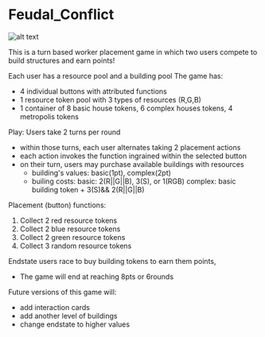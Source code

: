 # Feudal_Conflict
![alt text](https://i.imgur.com/QiC5b7t.png)

This is a turn based worker placement game in which two users compete to build structures and earn points!


Each user has  a resource pool and a building pool
The game has:
- 4 individual buttons with attributed functions
- 1 resource token pool with 3 types of resources (R,G,B)
- 1 container of 8 basic house tokens, 6 complex houses tokens, 4 metropolis tokens

Play:
Users take 2 turns per round
- within those turns, each user alternates taking 2 placement actions
- each action invokes the function ingrained within the selected button
- on their turn, users may purchase available buildings with resources
  - building's values: basic(1pt), complex(2pt)
  - builing costs:
  basic: 2(R||G||B), 3(S), or 1(RGB)
  complex: basic building token + 3(S)&& 2(R||G||B)


Placement (button) functions:
1. Collect 2 red resource tokens
2. Collect 2 blue resource tokens
3. Collect 2 green resource tokens
4. Collect 3 random resource tokens



Endstate
users race to buy building tokens to earn them points,
- The game will end at reaching 8pts or 6rounds


Future versions of this game will:
 * add interaction cards
 * add another level of buildings
 * change endstate to higher values
